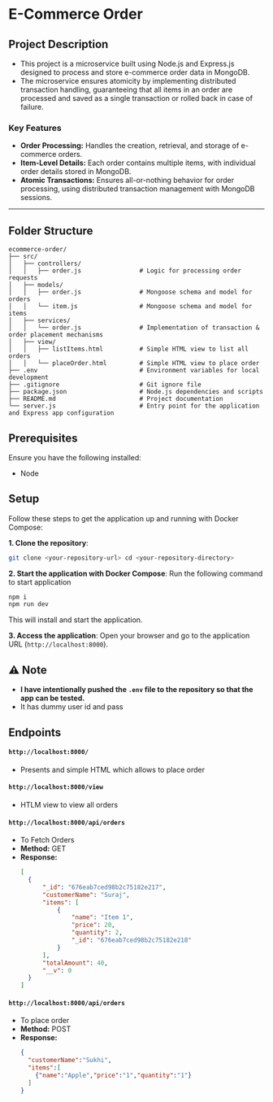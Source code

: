 # E-Commerce Order

## Project Description

  - This project is a microservice built using Node.js and Express.js designed to process and store e-commerce order data in MongoDB.
  - The microservice ensures atomicity by implementing distributed transaction handling, guaranteeing that all items in an order are processed and saved as a single transaction or rolled back in case of failure.

### Key Features
- **Order Processing:** Handles the creation, retrieval, and storage of e-commerce orders.
- **Item-Level Details:** Each order contains multiple items, with individual order details stored in MongoDB.
- **Atomic Transactions:** Ensures all-or-nothing behavior for order processing, using distributed transaction management with MongoDB sessions.

---

## Folder Structure

```plaintext
ecommerce-order/
├── src/
│   ├── controllers/
│   │   ├── order.js                # Logic for processing order requests
│   ├── models/
│   │   ├── order.js                # Mongoose schema and model for orders
│   │   └── item.js                 # Mongoose schema and model for items
│   ├── services/
│   │   └── order.js                # Implementation of transaction & order placement mechanisms
│   ├── view/
│   │   ├── listItems.html          # Simple HTML view to list all orders
│   │   └── placeOrder.html         # Simple HTML view to place order
├── .env                            # Environment variables for local development
├── .gitignore                      # Git ignore file
├── package.json                    # Node.js dependencies and scripts
├── README.md                       # Project documentation
└── server.js                       # Entry point for the application and Express app configuration
```

## Prerequisites
  Ensure you have the following installed:
  - Node

## Setup

Follow these steps to get the application up and running with Docker Compose:

**1. Clone the repository**:
```bash
git clone <your-repository-url> cd <your-repository-directory>
```

**2. Start the application with Docker Compose**:
Run the following command to start application
  ```bash
  npm i
  npm run dev
  ```
  This will install and start the application.
  
**3. Access the application**:
Open your browser and go to the application URL (`http://localhost:8000`).
   

## ⚠️ Note
  - **I have intentionally pushed the `.env` file to the repository so that the app can be tested.**
  - It has dummy user id and pass

## Endpoints
#### `http://localhost:8000/` 
- Presents and simple HTML which allows to place order
#### `http://localhost:8000/view` 
- HTLM view to view all orders
#### `http://localhost:8000/api/orders`
- To Fetch Orders
- **Method:** GET
- **Response:**
  ```json
  [
    {
        "_id": "676eab7ced98b2c75182e217",
        "customerName": "Suraj",
        "items": [
            {
                "name": "Item 1",
                "price": 20,
                "quantity": 2,
                "_id": "676eab7ced98b2c75182e218"
            }
        ],
        "totalAmount": 40,
        "__v": 0
    }
  ]
  ```
#### `http://localhost:8000/api/orders`
- To place order
- **Method:** POST
- **Response:**
  ```json
  {
    "customerName":"Sukhi",
    "items":[
      {"name":"Apple","price":"1","quantity":"1"}
    ]
  }
  ```

